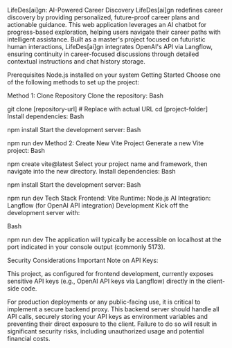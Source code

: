 LifeDes[ai]gn: AI-Powered Career Discovery
LifeDes[ai]gn redefines career discovery by providing personalized, future-proof career plans and actionable guidance. This web application leverages an AI chatbot for progress-based exploration, helping users navigate their career paths with intelligent assistance. Built as a master's project focused on futuristic human interactions, LifeDes[ai]gn integrates OpenAI's API via Langflow, ensuring continuity in career-focused discussions through detailed contextual instructions and chat history storage.

Prerequisites
Node.js installed on your system
Getting Started
Choose one of the following methods to set up the project:

Method 1: Clone Repository
Clone the repository:
Bash

git clone [repository-url] # Replace with actual URL
cd [project-folder]
Install dependencies:
Bash

npm install
Start the development server:
Bash

npm run dev
Method 2: Create New Vite Project
Generate a new Vite project:
Bash

npm create vite@latest
Select your project name and framework, then navigate into the new directory.
Install dependencies:
Bash

npm install
Start the development server:
Bash

npm run dev
Tech Stack
Frontend: Vite
Runtime: Node.js
AI Integration: Langflow (for OpenAI API integration)
Development
Kick off the development server with:

Bash

npm run dev
The application will typically be accessible on localhost at the port indicated in your console output (commonly 5173).

Security Considerations
Important Note on API Keys:

This project, as configured for frontend development, currently exposes sensitive API keys (e.g., OpenAI API keys via Langflow) directly in the client-side code.

For production deployments or any public-facing use, it is critical to implement a secure backend proxy. This backend server should handle all API calls, securely storing your API keys as environment variables and preventing their direct exposure to the client. Failure to do so will result in significant security risks, including unauthorized usage and potential financial costs.
